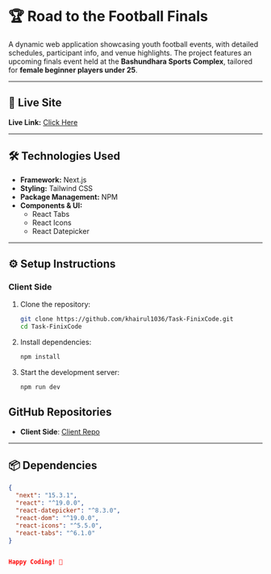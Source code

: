 # 🏆 Road to the Football Finals

A dynamic web application showcasing youth football events, with detailed schedules, participant info, and venue highlights. The project features an upcoming finals event held at the **Bashundhara Sports Complex**, tailored for **female beginner players under 25**.

---

## 🔗 Live Site

**Live Link:** [Click Here](https://task-finix-code.vercel.app)

---

## 🛠️ Technologies Used

- **Framework:** Next.js  
- **Styling:** Tailwind CSS  
- **Package Management:** NPM  
- **Components & UI:**  
  - React Tabs  
  - React Icons  
  - React Datepicker  

---

## ⚙️ Setup Instructions

### Client Side

1. Clone the repository:
   ```bash
   git clone https://github.com/khairul1036/Task-FinixCode.git
   cd Task-FinixCode

2. Install dependencies:
   ```bash
   npm install


3. Start the development server:
   ```bash
   npm run dev


## GitHub Repositories
- **Client Side**: [Client Repo](https://github.com/khairul1036/Task-FinixCode.git)

---

## 📦 Dependencies

```json
{
  "next": "15.3.1",
  "react": "^19.0.0",
  "react-datepicker": "^8.3.0",
  "react-dom": "^19.0.0",
  "react-icons": "^5.5.0",
  "react-tabs": "^6.1.0"
}


Happy Coding! 🚀